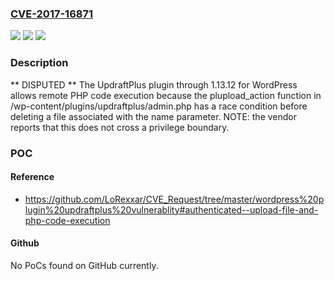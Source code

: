 ### [CVE-2017-16871](https://cve.mitre.org/cgi-bin/cvename.cgi?name=CVE-2017-16871)
![](https://img.shields.io/static/v1?label=Product&message=n%2Fa&color=blue)
![](https://img.shields.io/static/v1?label=Version&message=n%2Fa&color=blue)
![](https://img.shields.io/static/v1?label=Vulnerability&message=n%2Fa&color=brighgreen)

### Description

** DISPUTED ** The UpdraftPlus plugin through 1.13.12 for WordPress allows remote PHP code execution because the plupload_action function in /wp-content/plugins/updraftplus/admin.php has a race condition before deleting a file associated with the name parameter. NOTE: the vendor reports that this does not cross a privilege boundary.

### POC

#### Reference
- https://github.com/LoRexxar/CVE_Request/tree/master/wordpress%20plugin%20updraftplus%20vulnerablity#authenticated--upload-file-and-php-code-execution

#### Github
No PoCs found on GitHub currently.

